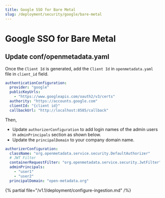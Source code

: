 ```yaml
---
title: Google SSO for Bare Metal
slug: /deployment/security/google/bare-metal
---
```


# Google SSO for Bare Metal

## Update conf/openmetadata.yaml

Once the `Client Id` is generated, add the `Client Id` in `openmetadata.yaml` file in `client_id` field.

```yaml
authenticationConfiguration:
  provider: "google"
  publicKeyUrls:
    - "https://www.googleapis.com/oauth2/v3/certs"
  authority: "https://accounts.google.com"
  clientId: "{client id}"
  callbackUrl: "http://localhost:8585/callback"
```

Then, 
- Update `authorizerConfiguration` to add login names of the admin users in `adminPrincipals` section as shown below.
- Update the `principalDomain` to your company domain name.

```yaml
authorizerConfiguration:
  className: "org.openmetadata.service.security.DefaultAuthorizer"
  # JWT Filter
  containerRequestFilter: "org.openmetadata.service.security.JwtFilter"
  adminPrincipals:
    - "user1"
    - "user2"
  principalDomain: "open-metadata.org"
```

{% partial file="/v1.1/deployment/configure-ingestion.md" /%}
